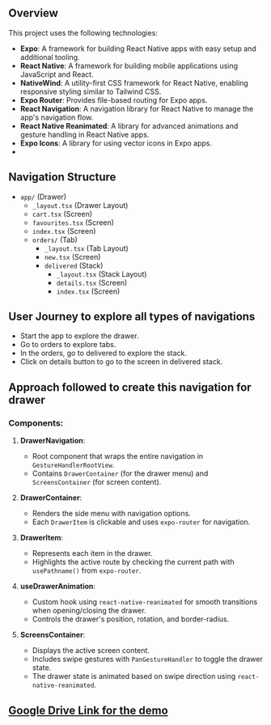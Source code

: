 ## Overview

This project uses the following technologies:
- **Expo**: A framework for building React Native apps with easy setup and additional tooling.
- **React Native**: A framework for building mobile applications using JavaScript and React.
- **NativeWind**: A utility-first CSS framework for React Native, enabling responsive styling similar to Tailwind CSS.
- **Expo Router**: Provides file-based routing for Expo apps.
- **React Navigation**: A navigation library for React Native to manage the app's navigation flow.
- **React Native Reanimated**: A library for advanced animations and gesture handling in React Native apps.
- **Expo Icons**: A library for using vector icons in Expo apps.
-

## Navigation Structure

- `app/` (Drawer)
  - `_layout.tsx` (Drawer Layout)
  - `cart.tsx` (Screen)
  - `favourites.tsx` (Screen)
  - `index.tsx` (Screen)
  - `orders/` (Tab)
    - `_layout.tsx` (Tab Layout)
    - `new.tsx` (Screen)
    - `delivered` (Stack)
      - `_layout.tsx` (Stack Layout)
      - `details.tsx` (Screen)
      - `index.tsx` (Screen)


## User Journey to explore all types of navigations

- Start the app to explore the drawer.
- Go to orders to explore tabs.
- In the orders, go to delivered to explore the stack.
- Click on details button to go to the screen in delivered stack.


## Approach followed to create this navigation for drawer

### Components:

1. **DrawerNavigation**:
   - Root component that wraps the entire navigation in `GestureHandlerRootView`.
   - Contains `DrawerContainer` (for the drawer menu) and `ScreensContainer` (for screen content).

2. **DrawerContainer**:
   - Renders the side menu with navigation options.
   - Each `DrawerItem` is clickable and uses `expo-router` for navigation.

3. **DrawerItem**:
   - Represents each item in the drawer.
   - Highlights the active route by checking the current path with `usePathname()` from `expo-router`.

4. **useDrawerAnimation**:
   - Custom hook using `react-native-reanimated` for smooth transitions when opening/closing the drawer.
   - Controls the drawer's position, rotation, and border-radius.

5. **ScreensContainer**:
   - Displays the active screen content.
   - Includes swipe gestures with `PanGestureHandler` to toggle the drawer state.
   - The drawer state is animated based on swipe direction using `react-native-reanimated`.


## [Google Drive Link for the demo](https://drive.google.com/file/d/1-9lyp0ZpK4Ws59fne6Ggr2ol8-TiZWJ3/view?usp=sharing)
